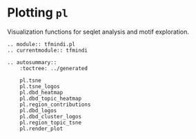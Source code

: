 # Plotting `pl`

Visualization functions for seqlet analysis and motif exploration.

```{eval-rst}
.. module:: tfmindi.pl
.. currentmodule:: tfmindi

.. autosummary::
    :toctree: ../generated

    pl.tsne
    pl.tsne_logos
    pl.dbd_heatmap
    pl.dbd_topic_heatmap
    pl.region_contributions
    pl.dbd_logos
    pl.dbd_cluster_logos
    pl.region_topic_tsne
    pl.render_plot
```
